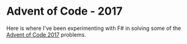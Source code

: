 # Advent of Code - 2017

Here is where I've been experimenting with F# in solving some of the [Advent of Code 2017](https://adventofcode.com) problems.
